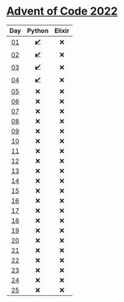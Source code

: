 # [Advent of Code 2022](https://adventofcode.com/2022/)

|     Day     |               Python               | Elixir |
| :---------: | :--------------------------------: | :----: |
| [01][day01] | [:heavy_check_mark:](python/day01) |  :x:   |
| [02][day02] | [:heavy_check_mark:](python/day02) |  :x:   |
| [03][day03] | [:heavy_check_mark:](python/day03) |  :x:   |
| [04][day04] | [:heavy_check_mark:](python/day04) |  :x:   |
| [05][day05] |                :x:                 |  :x:   |
| [06][day06] |                :x:                 |  :x:   |
| [07][day07] |                :x:                 |  :x:   |
| [08][day08] |                :x:                 |  :x:   |
| [09][day09] |                :x:                 |  :x:   |
| [10][day10] |                :x:                 |  :x:   |
| [11][day11] |                :x:                 |  :x:   |
| [12][day12] |                :x:                 |  :x:   |
| [13][day13] |                :x:                 |  :x:   |
| [14][day14] |                :x:                 |  :x:   |
| [15][day15] |                :x:                 |  :x:   |
| [16][day16] |                :x:                 |  :x:   |
| [17][day17] |                :x:                 |  :x:   |
| [18][day18] |                :x:                 |  :x:   |
| [19][day19] |                :x:                 |  :x:   |
| [20][day20] |                :x:                 |  :x:   |
| [21][day21] |                :x:                 |  :x:   |
| [22][day22] |                :x:                 |  :x:   |
| [23][day23] |                :x:                 |  :x:   |
| [24][day24] |                :x:                 |  :x:   |
| [25][day25] |                :x:                 |  :x:   |

[day01]: https://adventofcode.com/2022/day/1
[day02]: https://adventofcode.com/2022/day/2
[day03]: https://adventofcode.com/2022/day/3
[day04]: https://adventofcode.com/2022/day/4
[day05]: https://adventofcode.com/2022/day/5
[day06]: https://adventofcode.com/2022/day/6
[day07]: https://adventofcode.com/2022/day/7
[day08]: https://adventofcode.com/2022/day/8
[day09]: https://adventofcode.com/2022/day/9
[day10]: https://adventofcode.com/2022/day/10
[day11]: https://adventofcode.com/2022/day/11
[day12]: https://adventofcode.com/2022/day/12
[day13]: https://adventofcode.com/2022/day/13
[day14]: https://adventofcode.com/2022/day/14
[day15]: https://adventofcode.com/2022/day/15
[day16]: https://adventofcode.com/2022/day/16
[day17]: https://adventofcode.com/2022/day/17
[day18]: https://adventofcode.com/2022/day/18
[day19]: https://adventofcode.com/2022/day/19
[day20]: https://adventofcode.com/2022/day/20
[day21]: https://adventofcode.com/2022/day/21
[day22]: https://adventofcode.com/2022/day/22
[day23]: https://adventofcode.com/2022/day/23
[day24]: https://adventofcode.com/2022/day/24
[day25]: https://adventofcode.com/2022/day/25
